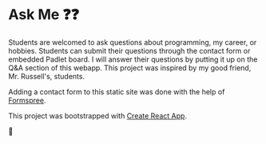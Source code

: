 # Ask Me ❓❓

Students are welcomed to ask questions about programming, my career, or hobbies. Students can submit their questions through the contact form or embedded Padlet board. I will answer their questions by putting it up on the Q&A section of this webapp. This project was inspired by my good friend, Mr. Russell's, students. 

Adding a contact form to this static site was done with the help of [Formspree](https://formspree.io/). 

This project was bootstrapped with [Create React App](https://github.com/facebookincubator/create-react-app).

:blue_heart: 

